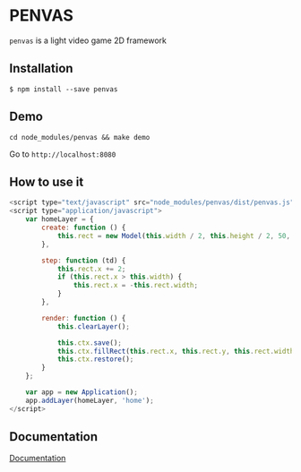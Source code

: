 # PENVAS

`penvas` is a light video game 2D framework

## Installation

```
$ npm install --save penvas
```

## Demo

```
cd node_modules/penvas && make demo
```

Go to `http://localhost:8080`

## How to use it

```javascript
<script type="text/javascript" src="node_modules/penvas/dist/penvas.js"></script>
<script type="application/javascript">
    var homeLayer = {
        create: function () {
            this.rect = new Model(this.width / 2, this.height / 2, 50, 100);
        },

        step: function (td) {
            this.rect.x += 2;
            if (this.rect.x > this.width) {
                this.rect.x = -this.rect.width;
            }
        },

        render: function () {
            this.clearLayer();

            this.ctx.save();
            this.ctx.fillRect(this.rect.x, this.rect.y, this.rect.width, this.rect.height);
            this.ctx.restore();
        }
    };

    var app = new Application();
    app.addLayer(homeLayer, 'home');
</script>
```
## Documentation

[Documentation](https://kevinbalicot.github.io/penvas/)

